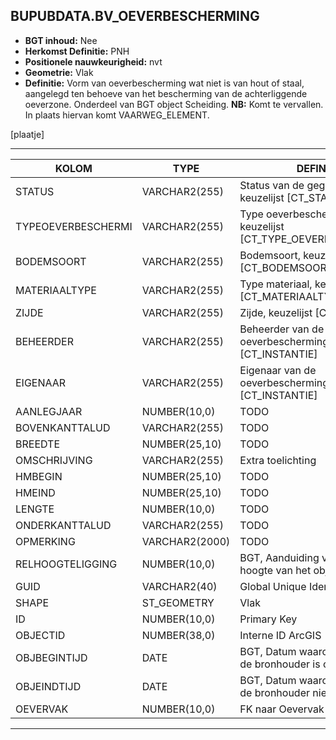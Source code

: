 ﻿## BUPUBDATA.BV_OEVERBESCHERMING


* __BGT inhoud:__ Nee
* __Herkomst Definitie:__ PNH
* __Positionele nauwkeurigheid:__ nvt
* __Geometrie:__ Vlak
* __Definitie:__ Vorm van oeverbescherming wat niet is van hout of staal, aangelegd ten behoeve van het bescherming van de achterliggende oeverzone. Onderdeel van BGT object Scheiding. __NB:__ Komt te vervallen. In plaats hiervan komt VAARWEG_ELEMENT.


[plaatje]

***

|KOLOM                           	|TYPE          	|DEFINITIE|
|------                          	|----          	|-----    |
|STATUS                          	|VARCHAR2(255) 	|Status van de gegevens, keuzelijst [CT_STATUS]|
|TYPEOEVERBESCHERMI              	|VARCHAR2(255) 	|Type oeverbescherming, keuzelijst [CT_TYPE_OEVERBESCHERMING]|
|BODEMSOORT                      	|VARCHAR2(255) 	|Bodemsoort, keuzelijst [CT_BODEMSOORT]|
|MATERIAALTYPE                   	|VARCHAR2(255) 	|Type materiaal, keuzelijst [CT_MATERIAALTYPE]|
|ZIJDE                           	|VARCHAR2(255) 	|Zijde, keuzelijst [CT_ZIJDE]|
|BEHEERDER                       	|VARCHAR2(255) 	|Beheerder van de oeverbescherming, keuzelijst [CT_INSTANTIE]|
|EIGENAAR                        	|VARCHAR2(255) 	|Eigenaar van de oeverbescherming, keuzelijst [CT_INSTANTIE]|
|AANLEGJAAR                      	|NUMBER(10,0)  	|TODO|
|BOVENKANTTALUD                  	|VARCHAR2(255) 	|TODO|
|BREEDTE                         	|NUMBER(25,10) 	|TODO|
|OMSCHRIJVING                    	|VARCHAR2(255) 	|Extra toelichting|
|HMBEGIN                         	|NUMBER(25,10) 	|TODO|
|HMEIND                          	|NUMBER(25,10) 	|TODO|
|LENGTE                          	|NUMBER(10,0)  	|TODO|
|ONDERKANTTALUD                  	|VARCHAR2(255) 	|TODO|
|OPMERKING                       	|VARCHAR2(2000)	|TODO|
|RELHOOGTELIGGING                	|NUMBER(10,0)  	|BGT, Aanduiding voor de relatieve hoogte van het object|
|GUID                            	|VARCHAR2(40)  	|Global Unique Identifier|
|SHAPE                      	|ST_GEOMETRY  	|Vlak|
|ID                              	|NUMBER(10,0)  	|Primary Key|
|OBJECTID                        	|NUMBER(38,0)   |Interne ID ArcGIS|
|OBJBEGINTIJD                    	|DATE          	|BGT, Datum waarop het object bij de bronhouder is ontstaan|
|OBJEINDTIJD                     	|DATE          	|BGT, Datum waarop het object bij de bronhouder niet meer geldig is|
|OEVERVAK                        	|NUMBER(10,0)  	|FK naar Oevervak|

***

